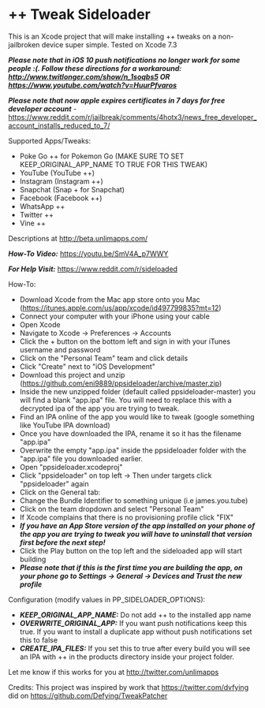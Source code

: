 # ++ Tweak Sideloader

This is an Xcode project that will make installing ++ tweaks on a non-jailbroken device super simple. Tested on Xcode 7.3

***Please note that in iOS 10 push notifications no longer work for some people :(. Follow these directions for a workaround: http://www.twitlonger.com/show/n_1soqbs5 OR https://www.youtube.com/watch?v=HuurPfvaros***

***Please note that now apple expires certificates in 7 days for free developer account*** - https://www.reddit.com/r/jailbreak/comments/4hotx3/news_free_developer_account_installs_reduced_to_7/

Supported Apps/Tweaks: 
  - Poke Go ++ for Pokemon Go (MAKE SURE TO SET KEEP_ORIGINAL_APP_NAME TO TRUE FOR THIS TWEAK)
  - YouTube (YouTube ++)
  - Instagram (Instagram ++)
  - Snapchat (Snap + for Snapchat)
  - Facebook (Facebook ++)
  - WhatsApp ++
  - Twitter ++
  - Vine ++

Descriptions at http://beta.unlimapps.com/

***How-To Video:*** https://youtu.be/SmV4A_p7WWY

***For Help Visit:*** https://www.reddit.com/r/sideloaded

How-To:
  - Download Xcode from the Mac app store onto you Mac (https://itunes.apple.com/us/app/xcode/id497799835?mt=12)
  - Connect your computer with your iPhone using your cable
  - Open Xcode
  - Navigate to Xcode -> Preferences -> Accounts
  - Click the + button on the bottom left and sign in with your iTunes username and password
  - Click on the "Personal Team" team and click details
  - Click "Create" next to "iOS Development"
  - Download this project and unzip (https://github.com/eni9889/ppsideloader/archive/master.zip)
  - Inside the new unzipped folder (default called ppsideloader-master) you will find a blank "app.ipa" file. You will need to replace this with a decrypted ipa of the app you are trying to tweak.
  - Find an IPA online of the app you would like to tweak (google something like YouTube IPA download)
  - Once you have downloaded the IPA, rename it so it has the filename "app.ipa"
  - Overwrite the empty "app.ipa" inside the ppsideloader folder with the "app.ipa" file you downloaded earlier.
  - Open "ppsideloader.xcodeproj"
  - Click "ppsideloader" on top left -> Then under targets click "ppsideloader" again
  - Click on the General tab:
  - Change the Bundle Identifier to something unique (i.e james.you.tube)
  - Click on the team dropdown and select "Personal Team"
  - If Xcode complains that there is no provisioning profile click "FIX"
  - ***If you have an App Store version of the app installed on your phone of the app you are trying to tweak you will have to uninstall that version first before the next step!***
  - Click the Play button on the top left and the sideloaded app will start building
  - ***Please note that if this is the first time you are building the app, on your phone go to Settings -> General -> Devices and Trust the new profile***

Configuration (modify values in PP_SIDELOADER_OPTIONS):
  - ***KEEP_ORIGINAL_APP_NAME:*** Do not add ++ to the installed app name
  - ***OVERWRITE_ORIGINAL_APP:*** If you want push notifications keep this true. If you want to install a duplicate app without push notifications set this to false
  - ***CREATE_IPA_FILES:*** If you set this to true after every build you will see an IPA with ++ in the products directory inside your project folder.

Let me know if this works for you at http://twitter.com/unlimapps

Credits:
  This project was inspired by work that https://twitter.com/dvfying did on https://github.com/Defying/TweakPatcher
